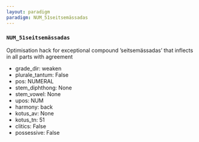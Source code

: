 ```yaml
---
layout: paradigm
paradigm: NUM_51seitsemässadas
---
```

### ` NUM_51seitsemässadas `

Optimisation hack for exceptional compound ’seitsemässadas’ that inflects in all parts with agreement
* grade_dir: weaken
* plurale_tantum: False
* pos: NUMERAL
* stem_diphthong: None
* stem_vowel: None
* upos: NUM
* harmony: back
* kotus_av: None
* kotus_tn: 51
* clitics: False
* possessive: False
